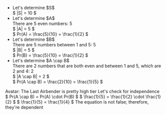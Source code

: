 <ul>
<li> Let's determine $S$ <br/> 
$ |S| = 10 $
	<li> Let's determine $A$ <br/> 
There are 5 even numbers: 5 <br/> 
$ |A| = 5 $ <br/> 
	      $ Pr(A) = \frac{5}{10} = \frac{1}{2} $
	<li> Let's determine $B$ <br/> 
There are 5 numbers between 1 and 5: 5 <br/> 
$ |B| = 5 $ <br/> 
$ Pr(B) = \frac{5}{10} = \frac{1}{2} $
	<li> Let's determine $A \cap B$ <br/> 
There are 2 numbers that are both even and between 1 and 5, which are 2 and 4: 2 <br/> 
$ |A \cap B| = 2 $ <br/> 
$ Pr(A \cap B) = \frac{2}{10} = \frac{1}{5} $
</ul>
Avatar: The Last Airbender is pretty high tier 
Let's check for independence 
$ Pr(A \cap B) = Pr(A) \cdot Pr(B) $ 
$ \frac{1}{5} = \frac{1}{2} \cdot \frac{1}{2} $ 
$ \frac{1}{5} = \frac{1}{4} $ 
The equation is not false; therefore, they're dependent
